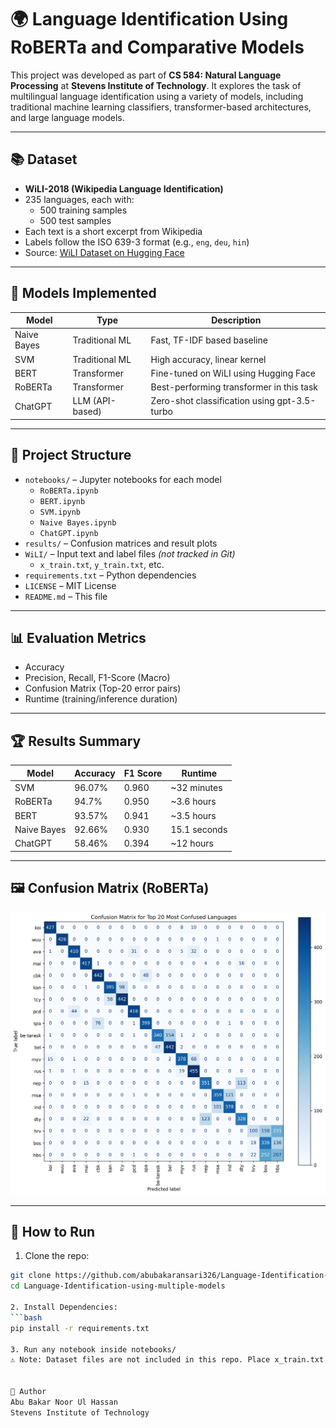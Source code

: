 # 🌍 Language Identification Using RoBERTa and Comparative Models

This project was developed as part of **CS 584: Natural Language Processing** at **Stevens Institute of Technology**. It explores the task of multilingual language identification using a variety of models, including traditional machine learning classifiers, transformer-based architectures, and large language models.

---

## 📚 Dataset

- **WiLI-2018 (Wikipedia Language Identification)**
- 235 languages, each with:
  - 500 training samples
  - 500 test samples
- Each text is a short excerpt from Wikipedia
- Labels follow the ISO 639-3 format (e.g., `eng`, `deu`, `hin`)
- Source: [WiLI Dataset on Hugging Face](https://huggingface.co/datasets/wili_2018)

---

## 🧠 Models Implemented

| Model        | Type                  | Description                                      |
|--------------|-----------------------|--------------------------------------------------|
| Naive Bayes  | Traditional ML         | Fast, TF-IDF based baseline                      |
| SVM          | Traditional ML         | High accuracy, linear kernel                    |
| BERT         | Transformer            | Fine-tuned on WiLI using Hugging Face           |
| RoBERTa      | Transformer            | Best-performing transformer in this task        |
| ChatGPT      | LLM (API-based)        | Zero-shot classification using gpt-3.5-turbo    |

---

## 📁 Project Structure

- `notebooks/` – Jupyter notebooks for each model
  - `RoBERTa.ipynb`
  - `BERT.ipynb`
  - `SVM.ipynb`
  - `Naive Bayes.ipynb`
  - `ChatGPT.ipynb`
- `results/` – Confusion matrices and result plots
- `WiLI/` – Input text and label files *(not tracked in Git)*
  - `x_train.txt`, `y_train.txt`, etc.
- `requirements.txt` – Python dependencies
- `LICENSE` – MIT License
- `README.md` – This file



---

## 📊 Evaluation Metrics

- Accuracy
- Precision, Recall, F1-Score (Macro)
- Confusion Matrix (Top-20 error pairs)
- Runtime (training/inference duration)

---

## 🏆 Results Summary

| Model        | Accuracy | F1 Score | Runtime             |
|--------------|----------|----------|---------------------|
| SVM          | 96.07%   | 0.960    | ~32 minutes         |
| RoBERTa      | 94.7%    | 0.950    | ~3.6 hours          |
| BERT         | 93.57%   | 0.941    | ~3.5 hours          |
| Naive Bayes  | 92.66%   | 0.930    | 15.1 seconds        |
| ChatGPT      | 58.46%   | 0.394    | ~12 hours           |

---

## 🖼️ Confusion Matrix (RoBERTa)

![RoBERTa Confusion Matrix](results/roberta_confusion_matrix_top20.png)

---

## 🚀 How to Run

1. Clone the repo:
```bash
git clone https://github.com/abubakaransari326/Language-Identification-using-multiple-models.git
cd Language-Identification-using-multiple-models

2. Install Dependencies:
```bash
pip install -r requirements.txt

3. Run any notebook inside notebooks/
⚠️ Note: Dataset files are not included in this repo. Place x_train.txt, y_train.txt, x_test.txt, and y_test.txt in the WiLI/ folder.


👤 Author
Abu Bakar Noor Ul Hassan
Stevens Institute of Technology